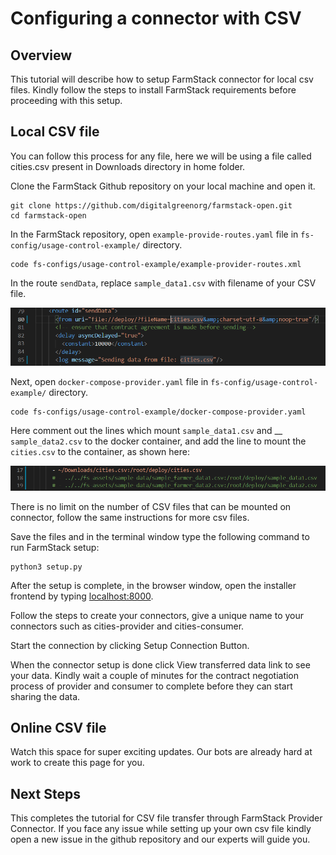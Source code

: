 # Configuring a connector with CSV

## Overview

This tutorial will describe how to setup FarmStack connector for local csv files. Kindly follow the steps to install FarmStack requirements before proceeding with this setup.

## Local CSV file

You can follow this process for any file, here we will be using a file called cities.csv present in Downloads directory in home folder.

Clone the FarmStack Github repository on your local machine and open it.

```
git clone https://github.com/digitalgreenorg/farmstack-open.git
cd farmstack-open
```

In the FarmStack repository, open  `example-provide-routes.yaml` file in `fs-config/usage-control-example/` directory.

```
code fs-configs/usage-control-example/example-provider-routes.xml
```

In the route `sendData`, replace `sample_data1.csv` with filename of your CSV file.

![](../.gitbook/assets/csv-image-1.png)

Next, open `docker-compose-provider.yaml` file in `fs-config/usage-control-example/` directory.

```
code fs-configs/usage-control-example/docker-compose-provider.yaml
```

Here comment out the lines which mount `sample_data1.csv` and __ `sample_data2.csv` to the docker container, and add the line to mount the `cities.csv` to the container, as shown here:

![](../.gitbook/assets/csv-image-2.png)

There is no limit on the number of CSV files that can be mounted on connector, follow the same instructions for more csv files.

Save the files and in the terminal window type the following command to run FarmStack setup:

```
python3 setup.py
```

After the setup is complete, in the browser window, open the installer frontend by typing [localhost:8000](http://localhost:8000).

Follow the steps to create your connectors, give a unique name to your connectors such as cities-provider and cities-consumer.

Start the connection by clicking Setup Connection Button.

When the connector setup is done click View transferred data link to see your data. Kindly wait a couple of minutes for the contract negotiation process of provider and consumer to complete before they can start sharing the data.

## Online CSV file

Watch this space for super exciting updates. Our bots are already hard at work to create this page for you.

## Next Steps

This completes the tutorial for CSV file transfer through FarmStack Provider Connector. If you face any issue while setting up your own csv file kindly open a new issue in the github repository and our experts will guide you.
